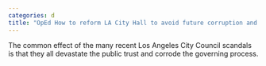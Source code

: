 ```yaml
---
categories: d
title: "OpEd How to reform LA City Hall to avoid future corruption and scandal"
---
```

The common effect of the many recent Los Angeles City Council scandals is that they all devastate the public trust and corrode the governing process.